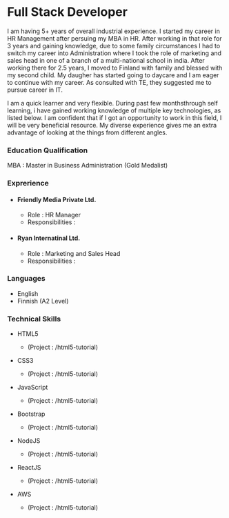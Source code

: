 # Full Stack Developer

I am having 5+ years of overall industrial experience. I started my career in HR Management after persuing my MBA in HR.
After working in that role for 3 years and gaining knowledge, due to some family circumstances I had to switch my career into Administration
where I took the role of marketing and sales head in one of a branch of a multi-national school in india. After working there for 2.5 years,
I moved to Finland with family and blessed with my second child. My daugher has started going to daycare and I am eager to continue with
my career. As consulted with TE, they suggested me to pursue career in IT.

I am a quick learner and very flexible. During past few monthsthrough self learning, i have gained working knowledge of multiple key technologies, as listed below.
I am confident that if I got an opportunity to work in this field, I will be very beneficial resource. My diverse experience gives me an extra
advantage of looking at the things from different angles.

### Education Qualification

MBA : Master in Business Administration (Gold Medalist)

### Exprerience

- #### Friendly Media Private Ltd.

  - Role : HR Manager
  - Responsibilities :

- #### Ryan Internatinal Ltd.
  - Role : Marketing and Sales Head
  - Responsibilities :

### Languages

- English
- Finnish (A2 Level)

### Technical Skills

- HTML5

  - (Project : /html5-tutorial)

- CSS3

  - (Project : /html5-tutorial)

- JavaScript

  - (Project : /html5-tutorial)

- Bootstrap

  - (Project : /html5-tutorial)

- NodeJS

  - (Project : /html5-tutorial)

- ReactJS

  - (Project : /html5-tutorial)

- AWS

  - (Project : /html5-tutorial)
